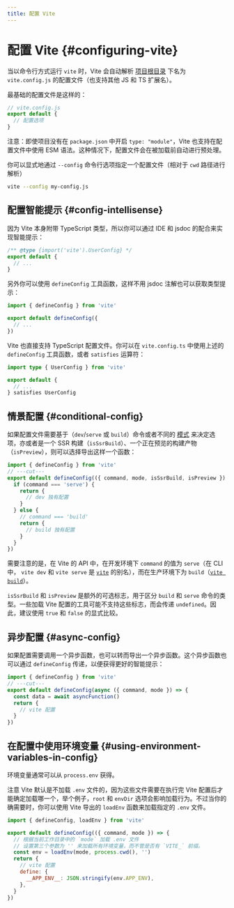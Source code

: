 ```yaml
---
title: 配置 Vite
---
```


# 配置 Vite {#configuring-vite}

当以命令行方式运行 `vite` 时，Vite 会自动解析 [项目根目录](/guide/#index-html-and-project-root) 下名为 `vite.config.js` 的配置文件（也支持其他 JS 和 TS 扩展名）。

最基础的配置文件是这样的：

```js
// vite.config.js
export default {
  // 配置选项
}
```

注意：即使项目没有在 `package.json` 中开启 `type: "module"`，Vite 也支持在配置文件中使用 ESM 语法。这种情况下，配置文件会在被加载前自动进行预处理。

你可以显式地通过 `--config` 命令行选项指定一个配置文件（相对于 `cwd` 路径进行解析）

```bash
vite --config my-config.js
```

## 配置智能提示 {#config-intellisense}

因为 Vite 本身附带 TypeScript 类型，所以你可以通过 IDE 和 jsdoc 的配合来实现智能提示：

```js
/** @type {import('vite').UserConfig} */
export default {
  // ...
}
```

另外你可以使用 `defineConfig` 工具函数，这样不用 jsdoc 注解也可以获取类型提示：

```js
import { defineConfig } from 'vite'

export default defineConfig({
  // ...
})
```

Vite 也直接支持 TypeScript 配置文件。你可以在 `vite.config.ts` 中使用上述的 `defineConfig` 工具函数，或者 `satisfies` 运算符：

```ts
import type { UserConfig } from 'vite'

export default {
  // ...
} satisfies UserConfig
```

## 情景配置 {#conditional-config}

如果配置文件需要基于（`dev`/`serve` 或 `build`）命令或者不同的 [模式](/guide/env-and-mode) 来决定选项，亦或者是一个 SSR 构建（`isSsrBuild`）、一个正在预览的构建产物（`isPreview`），则可以选择导出这样一个函数：

```js twoslash
import { defineConfig } from 'vite'
// ---cut---
export default defineConfig(({ command, mode, isSsrBuild, isPreview }) => {
  if (command === 'serve') {
    return {
      // dev 独有配置
    }
  } else {
    // command === 'build'
    return {
      // build 独有配置
    }
  }
})
```

需要注意的是，在 Vite 的 API 中，在开发环境下 `command` 的值为 `serve`（在 CLI 中， `vite dev` 和 `vite serve` 是 [`vite`](/guide/cli#vite) 的别名），而在生产环境下为 `build`（[`vite build`](/guide/cli#vite-build)）。

`isSsrBuild` 和 `isPreview` 是额外的可选标志，用于区分 `build` 和 `serve` 命令的类型。一些加载 Vite 配置的工具可能不支持这些标志，而会传递 `undefined`。因此，建议使用 `true` 和 `false` 的显式比较。

## 异步配置 {#async-config}

如果配置需要调用一个异步函数，也可以转而导出一个异步函数。这个异步函数也可以通过 `defineConfig` 传递，以便获得更好的智能提示：

```js twoslash
import { defineConfig } from 'vite'
// ---cut---
export default defineConfig(async ({ command, mode }) => {
  const data = await asyncFunction()
  return {
    // vite 配置
  }
})
```

## 在配置中使用环境变量 {#using-environment-variables-in-config}

环境变量通常可以从 `process.env` 获得。

注意 Vite 默认是不加载 `.env` 文件的，因为这些文件需要在执行完 Vite 配置后才能确定加载哪一个，举个例子，`root` 和 `envDir` 选项会影响加载行为。不过当你的确需要时，你可以使用 Vite 导出的 `loadEnv` 函数来加载指定的 `.env` 文件。

```js twoslash
import { defineConfig, loadEnv } from 'vite'

export default defineConfig(({ command, mode }) => {
  // 根据当前工作目录中的 `mode` 加载 .env 文件
  // 设置第三个参数为 '' 来加载所有环境变量，而不管是否有 `VITE_` 前缀。
  const env = loadEnv(mode, process.cwd(), '')
  return {
    // vite 配置
    define: {
      __APP_ENV__: JSON.stringify(env.APP_ENV),
    },
  }
})
```

